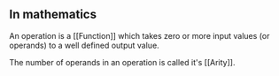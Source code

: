 ## In mathematics
An operation is a [[Function]] which takes zero or more input values (or operands) to a well defined output value.

The number of operands in an operation is called it's [[Arity]].